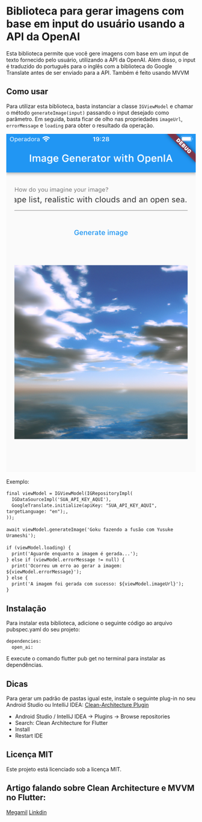 # Biblioteca para gerar imagens com base em input do usuário usando a API da OpenAI

Esta biblioteca permite que você gere imagens com base em um input de texto fornecido pelo usuário, utilizando a API da OpenAI. Além disso, o input é traduzido do português para o inglês com a biblioteca do Google Translate antes de ser enviado para a API.
Também é feito usando MVVM

## Como usar

Para utilizar esta biblioteca, basta instanciar a classe `IGViewModel` e chamar o método `generateImage(input)` passando o input desejado como parâmetro. Em seguida, basta ficar de olho nas propriedades `imageUrl`, `errorMessage` e `loading` para obter o resultado da operação.

![Screenshot](./screens/sample.png)

Exemplo:
```
final viewModel = IGViewModel(IGRepositoryImpl(
  IGDataSourceImpl('SUA_API_KEY_AQUI'),
  GoogleTranslate.initialize(apiKey: "SUA_API_KEY_AQUI", targetLanguage: "en");,
));

await viewModel.generateImage('Goku fazendo a fusão com Yusuke Urameshi');

if (viewModel.loading) {
  print('Aguarde enquanto a imagem é gerada...');
} else if (viewModel.errorMessage != null) {
  print('Ocorreu um erro ao gerar a imagem: ${viewModel.errorMessage}');
} else {
  print('A imagem foi gerada com sucesso: ${viewModel.imageUrl}');
}
```
## Instalação
Para instalar esta biblioteca, adicione o seguinte código ao arquivo pubspec.yaml do seu projeto:

```
dependencies:
  open_ai:
```

E execute o comando flutter pub get no terminal para instalar as dependências.

## Dicas
Para gerar um padrão de pastas igual este, instale o seguinte plug-in no seu Android Studio ou IntelliJ IDEA:
[Clean-Architecture Plugin](https://github.com/Tyxz/clean_architecture_plugin)
* Android Studio / IntelliJ IDEA -> Plugins -> Browse repositories
* Search: Clean Architecture for Flutter
* Install
* Restart IDE

## Licença MIT
Este projeto está licenciado sob a licença MIT.

## Artigo falando sobre Clean Architecture e MVVM no Flutter:
[Megamil](https://megamil.com.br/2023/01/02/clean-architecture-em-flutter/)
[Linkdin](https://www.linkedin.com/in/eduardodsantos/)